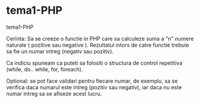 # tema1-PHP
tema1-PHP

Cerinta:
Sa se creeze o functie in PHP care sa calculeze suma a "n" numere naturale ( pozitive sau negative ). 
Rezultatul intors de catre functie trebuie sa fie un numar intreg (negativ sau pozitiv). 

Ca indiciu spuneam ca puteti sa folositi o structura de control repetitiva (while, do.. while, for, foreach).

Optional: 
se pot face validari pentru fiecare numar, de exemplu, sa se verifica daca numarul este intreg (pozitiv sau negativ), iar daca nu este numar intreg sa se afiseze acest lucru.
